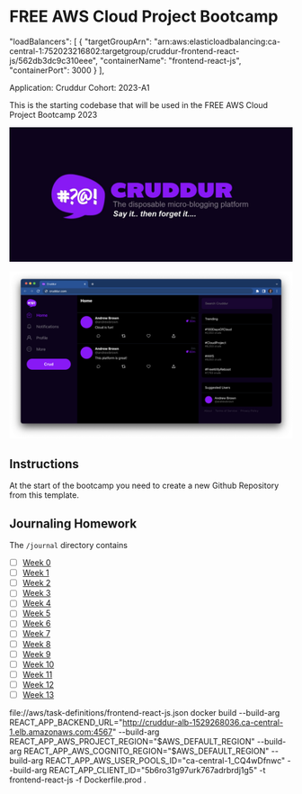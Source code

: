 # FREE AWS Cloud Project Bootcamp

"loadBalancers": [ { "targetGroupArn": "arn:aws:elasticloadbalancing:ca-central-1:752023216802:targetgroup/cruddur-frontend-react-js/562db3dc9c310eee", "containerName": "frontend-react-js", "containerPort": 3000 } ],

Application: Cruddur
Cohort: 2023-A1

This is the starting codebase that will be used in the FREE AWS Cloud Project Bootcamp 2023

![Cruddur Graphic](_docs/assets/cruddur-banner.jpg)

![Cruddur Screenshot](_docs/assets/cruddur-screenshot.png)

## Instructions

At the start of the bootcamp you need to create a new Github Repository from this template.

## Journaling Homework

The `/journal` directory contains

- [ ] [Week 0](journal/week0.md)
- [ ] [Week 1](journal/week1.md)
- [ ] [Week 2](journal/week2.md)
- [ ] [Week 3](journal/week3.md)
- [ ] [Week 4](journal/week4.md)
- [ ] [Week 5](journal/week5.md)
- [ ] [Week 6](journal/week6.md)
- [ ] [Week 7](journal/week7.md)
- [ ] [Week 8](journal/week8.md)
- [ ] [Week 9](journal/week9.md)
- [ ] [Week 10](journal/week10.md)
- [ ] [Week 11](journal/week11.md)
- [ ] [Week 12](journal/week12.md)
- [ ] [Week 13](journal/week13.md)

file://aws/task-definitions/frontend-react-js.json docker build
--build-arg REACT_APP_BACKEND_URL="http://cruddur-alb-1529268036.ca-central-1.elb.amazonaws.com:4567"
--build-arg REACT_APP_AWS_PROJECT_REGION="$AWS_DEFAULT_REGION"
--build-arg REACT_APP_AWS_COGNITO_REGION="$AWS_DEFAULT_REGION"
--build-arg REACT_APP_AWS_USER_POOLS_ID="ca-central-1_CQ4wDfnwc"
--build-arg REACT_APP_CLIENT_ID="5b6ro31g97urk767adrbrdj1g5"
-t frontend-react-js
-f Dockerfile.prod
.